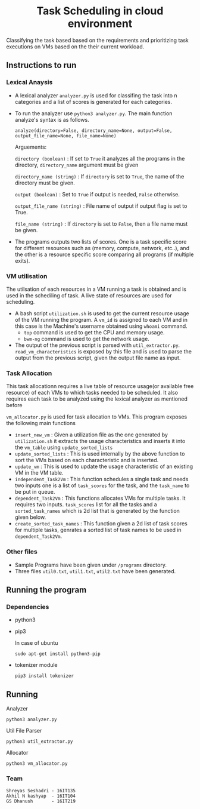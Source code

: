 <h1> <center>Task Scheduling in cloud environment </center></h1>
Classifying the task based based  on the requirements and prioritizing task executions on VMs based on the their current workload.

## Instructions to run

### Lexical Anaysis
- A lexical analyzer `analyzer.py` is used for classifing the task into n categories and a list of scores is generated for each categories.

- To run the analyzer use `python3 analyzer.py`. The main function analyze's syntax is as follows.

    ```
    analyze(directory=False, directory_name=None, output=False, 
    output_file_name=None, file_name=None)
    ```
    Arguements:

    `directory (boolean)` : If set to `True` it analyzes all the programs in the directory, `directory_name` argument must be given

    `directory_name (string)` : If `directory` is set to `True`, the name of the directory must be given.

    `output (boolean)` : Set to `True` if output is needed, `False` otherwise.

    `output_file_name (string)` : File name of output if output flag is set to True.

    `file_name (string)` : If `directory` is set to `False`, then a file name must be given. 

- The programs outputs two lists of scores. One is a task specific score for different resources such as (memory, compute, network, etc..), and the other is a resource specific score comparing all programs (if multiple exits).

### VM utilisation
The utilsation of each resources in a VM running a task is obtained and is used in the schediling of task. A live state of resources are used for scheduling.

- A bash script `utilization.sh` is used to get the current resource usage of the VM running the program. A `vm_id` is assigned to each VM and in this case is the Machine's username obtained using `whoami` command. 
    - `top` command is used to get the CPU and memory usage.
    - `bwm-ng` command is used to get the network usage.
- The output of the previous script is parsed with `util_extractor.py`.  
`read_vm_characteristics` is exposed by this file and is used to parse the output from the previous script, given the output file name as input.

### Task Allocation

This task allocationn requires a live table of resource usage(or available free resource) of each VMs to which tasks needed to be scheduled. It also requires each task to be analyzed using the lexical analyzer as mentioned before

`vm_allocator.py` is used for task allocation to VMs. This program exposes the following main functions

- `insert_new_vm` : Given a utilization file as the one generated by `utilization.sh` it extracts the usage characteristics and inserts it into the `vm_table` using `update_sorted_lists`
- `update_sorted_lists` : This is used internally by the above function to sort the VMs based on each characteristic and is inserted.
-  `update_vm` : This is used to update the usage characteristic of an existing VM in the VM table.
-  `independent_Task2Vm` : This function schedules a single task and needs two inputs one is a list of `task_scores` for the task, and the `task_name` to be put in queue.
- `dependent_Task2Vm` : This functions allocates VMs for multiple tasks. It requires two inputs. `task_scores` list for all the tasks and a `sorted_task_names` which is 2d list that is generated by the function given below.
- `create_sorted_task_names` : This function given a 2d list of task scores  for multiple tasks, genrates a sorted list of task names to be used in `dependent_Task2Vm`.


### Other files
- Sample Programs have been given under `/programs` directory.
- Three files `util0.txt`, `util1.txt`, `util2.txt` have been generated.

## Running the program
### Dependencies
- python3
- pip3
    
    In case of ubuntu
    ```
    sudo apt-get install python3-pip
    ```
- tokenizer module
    ```
    pip3 install tokenizer
    ```
## Running 
Analyzer
```
python3 analyzer.py
```
Util File Parser
```
python3 util_extractor.py
```
Allocator
```
python3 vm_allocator.py
```

### Team
```
Shreyas Seshadri - 16IT135 
Akhil N kashyap  - 16IT104 
GS Dhanush       - 16IT219 
```